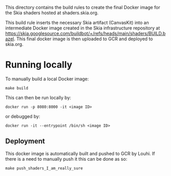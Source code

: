 This directory contains the build rules to create the final Docker image for
the Skia shaders hosted at shaders.skia.org.

This build rule inserts the necessary Skia artifact (CanvasKit) into
an intermediate Docker image created in the Skia infrastructure repository at
https://skia.googlesource.com/buildbot/+/refs/heads/main/shaders/BUILD.bazel.
This final docker image is then uploaded to GCR and deployed to skia.org.

# Running locally

To manually build a local Docker image:

    make build

This can then be run locally by:

    docker run -p 8080:8000 -it <image ID>

or debugged by:

    docker run -it --entrypoint /bin/sh <image ID>

## Deployment

This docker image is automatically built and pushed to GCR by Louhi. If there
is a need to manually push it this can be done as so:

    make push_shaders_I_am_really_sure

